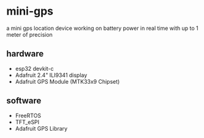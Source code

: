 # mini-gps

a mini gps location device working on battery power in real time with up to 1 meter of precision

## hardware

- esp32 devkit-c
- Adafruit 2.4" ILI9341 display
- Adafruit GPS Module (MTK33x9 Chipset)

## software

- FreeRTOS
- TFT_eSPI
- Adafruit GPS Library
